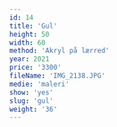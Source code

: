 ```yaml
---
id: 14
title: 'Gul'
height: 50
width: 60
method: 'Akryl på lærred'
year: 2021
price: '3300'
fileName: 'IMG_2138.JPG'
medie: 'maleri'
show: 'yes'
slug: 'gul'
weight: '36'
---
```

